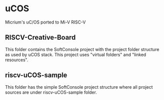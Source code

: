 # uCOS
Micrium's uC/OS ported to Mi-V RISC-V

## RISCV-Creative-Board
This folder contains the SoftConsole project with the project folder structure as used by uCOS stack. This project uses "virtual folders" and "linked resources".

## riscv-uCOS-sample
This folder has the simple SoftConsole project structure where all project sources are under riscv-uCOS-sample folder.
